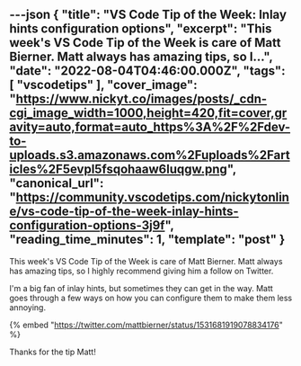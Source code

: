 ---json
{
  "title": "VS Code Tip of the Week: Inlay hints configuration options",
  "excerpt": "This week's VS Code Tip of the Week is care of Matt Bierner. Matt always has amazing tips, so I...",
  "date": "2022-08-04T04:46:00.000Z",
  "tags": [
    "vscodetips"
  ],
  "cover_image": "https://www.nickyt.co/images/posts/_cdn-cgi_image_width=1000,height=420,fit=cover,gravity=auto,format=auto_https%3A%2F%2Fdev-to-uploads.s3.amazonaws.com%2Fuploads%2Farticles%2F5evpl5fsqohaaw6luqgw.png",
  "canonical_url": "https://community.vscodetips.com/nickytonline/vs-code-tip-of-the-week-inlay-hints-configuration-options-3j9f",
  "reading_time_minutes": 1,
  "template": "post"
}
---

This week's VS Code Tip of the Week is care of Matt Bierner. Matt always has amazing tips, so I highly recommend giving him a follow on Twitter.

I'm a big fan of inlay hints, but sometimes they can get in the way. Matt goes through a few ways on how you can configure them to make them less annoying.

{% embed "https://twitter.com/mattbierner/status/1531681919078834176" %}

Thanks for the tip Matt!
